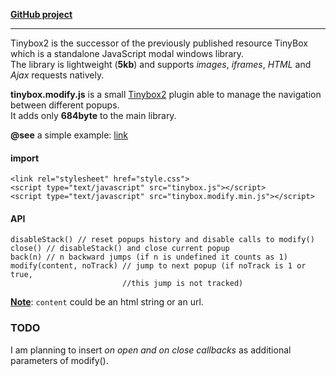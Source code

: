**[GitHub project](https://github.com/carlol/oojs)**


----------

Tinybox2 is the successor of the previously published resource TinyBox which is a standalone JavaScript modal windows library.   
The library is lightweight (**5kb**) and supports *images*, *iframes*, *HTML* and *Ajax* requests natively.  

**tinybox.modify.js** is a small [Tinybox2][1] plugin able to manage the navigation between different popups.  
It adds only **684byte** to the main library.

**@see** a simple example: [link][2]

#### import

    <link rel="stylesheet" href="style.css">
    <script type="text/javascript" src="tinybox.js"></script>
    <script type="text/javascript" src="tinybox.modify.min.js"></script>

#### API

    disableStack() // reset popups history and disable calls to modify()
    close() // disableStack() and close current popup
    back(n) // n backward jumps (if n is undefined it counts as 1)
    modify(content, noTrack) // jump to next popup (if noTrack is 1 or true, 
    						 //this jump is not tracked)

**<u>Note</u>**: `content` could be an html string or an url.

### TODO
I am planning to insert *on open and on close callbacks* as additional parameters of modify().


  [1]: http://www.scriptiny.com/2011/03/javascript-modal-windows/
  [2]: http://goo.gl/3bszC